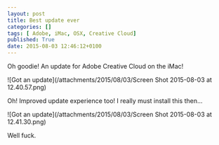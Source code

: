 ```yaml
---
layout: post
title: Best update ever
categories: []
tags: [ Adobe, iMac, OSX, Creative Cloud]
published: True
date: 2015-08-03 12:46:12+0100
---
```


Oh goodie! An update for Adobe Creative Cloud on the iMac!

![Got an update](/attachments/2015/08/03/Screen Shot 2015-08-03 at 12.40.57.png)

Oh! Improved update experience too! I really must install this then...

![Got an update](/attachments/2015/08/03/Screen Shot 2015-08-03 at 12.41.30.png)

Well fuck.
